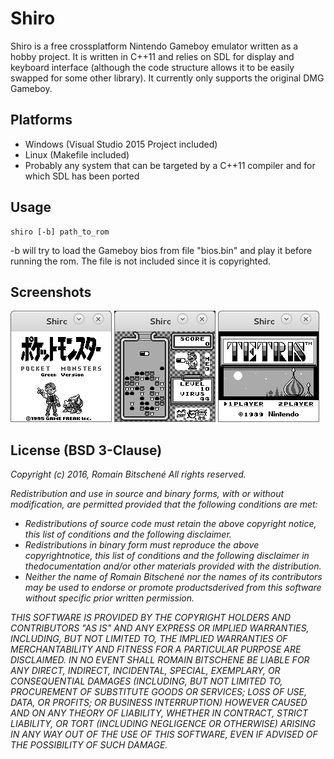 Shiro
=======================

Shiro is a free crossplatform Nintendo Gameboy emulator written as a hobby project.
It is written in C++11 and relies on SDL for display and keyboard interface (although the code structure allows it to be easily swapped for some other library).
It currently only supports the original DMG Gameboy.

Platforms
-----------------------
* Windows (Visual Studio 2015 Project included)
* Linux (Makefile included)
* Probably any system that can be targeted by a C++11 compiler and for which SDL has been ported

Usage
-----------------------
```
shiro [-b] path_to_rom
```
-b will try to load the Gameboy bios from file "bios.bin" and play it before running the rom. The file is not included since it is copyrighted.


Screenshots
-----------------------
![Pokemon Green](/screenshots/pokemongreen.png)
![Dr Mario](/screenshots/drmario.png)
![Tetris](/screenshots/tetris.png)

License (BSD 3-Clause)
-----------------------
<i>Copyright (c) 2016, Romain Bitschené
All rights reserved.

Redistribution and use in source and binary forms, with or without
modification, are permitted provided that the following conditions are met:
* Redistributions of source code must retain the above copyright notice, this list of conditions and the following disclaimer.
* Redistributions in binary form must reproduce the above copyrightnotice, this list of conditions and the following disclaimer in thedocumentation and/or other materials provided with the distribution.
* Neither the name of Romain Bitschené nor the names of its contributors may be used to endorse or promote productsderived from this software without specific prior written permission.

THIS SOFTWARE IS PROVIDED BY THE COPYRIGHT HOLDERS AND CONTRIBUTORS "AS IS" AND
ANY EXPRESS OR IMPLIED WARRANTIES, INCLUDING, BUT NOT LIMITED TO, THE IMPLIED
WARRANTIES OF MERCHANTABILITY AND FITNESS FOR A PARTICULAR PURPOSE ARE
DISCLAIMED. IN NO EVENT SHALL ROMAIN BITSCHENE BE LIABLE FOR ANY
DIRECT, INDIRECT, INCIDENTAL, SPECIAL, EXEMPLARY, OR CONSEQUENTIAL DAMAGES
(INCLUDING, BUT NOT LIMITED TO, PROCUREMENT OF SUBSTITUTE GOODS OR SERVICES;
LOSS OF USE, DATA, OR PROFITS; OR BUSINESS INTERRUPTION) HOWEVER CAUSED AND
ON ANY THEORY OF LIABILITY, WHETHER IN CONTRACT, STRICT LIABILITY, OR TORT
(INCLUDING NEGLIGENCE OR OTHERWISE) ARISING IN ANY WAY OUT OF THE USE OF THIS
SOFTWARE, EVEN IF ADVISED OF THE POSSIBILITY OF SUCH DAMAGE.</i>